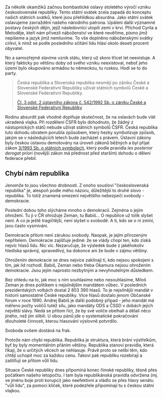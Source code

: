 <!-- dcterms:title = Demokracii bychom měli, chybí nám republika -->
<!-- dcterms:abstract = Za několik okamžiků začnou bombastické oslavy stoletého výročí vzniku československé republiky. Podle mého názoru ovšem není moc co oslavovat. Po sto letech máme pořád stát, máme i demokracii, ale chybí nám to nejdůležitější: svoboda a v kontextu oněch oslav, republika. -->
<!-- dcterms:creator = Michal Altair Valášek -->
<!-- x4w:pictureUrl = /perex-pictures/logo-vlajka.png -->
<!-- x4w:pictureWidth = 150 -->
<!-- x4w:pictureHeight = 150 -->
<!-- x4w:category = Koně -->
<!-- dcterms:date = 2018-10-28 -->

Za několik okamžiků začnou bombastické oslavy stoletého výročí vzniku československé republiky. Tento státní svátek zcela zapadá do konceptu našich státních svátků, které jsou přehlídkou absurdna. Jako státní svátek oslavujeme zavraždění našeho národního patrona. Upálení další významné postavy českých dějin, jejíž následovníci utopili zemi v krvi. Příchod Cyrila a Metoděje, kteří nám přivezli náboženství ve které nevěříme, písmo jímž nepíšeme a jazyk jímž nemluvíme. To vše doplněno náboženskými svátky církví, k nimž se podle posledního sčítání lidu hlásí okolo deseti procent obyvatel. 

No a samozřejmě slavíme vznik státu, který už skoro třicet let neexistuje. A který fakticky po většinu doby od svého vzniku neexistoval, neboť jeho území bylo okupováno armádou tu německou, tu ruskou. Hodí se to do party.

> Česká republika a Slovenská republika nesmějí po zániku České a Slovenské Federativní Republiky užívat státních symbolů České a Slovenské Federativní Republiky.
>
> [Čl. 3 odst. 2 ústavního zákona č. 542/1992 Sb. o zániku České a Slovenské Federativní Republiky](https://www.zakonyprolidi.cz/cs/1992-542#cl3-2)

Rodinu absurdit pak vhodně doplňuje skutečnost, že na oslavách bude vlát ukradená vlajka. Při rozdělení ČSFR bylo dohodnuto, že žádný z nástupnických států nebude užívat státních symbolů ČSFR. Česká republika tuto dohodu obratem porušila způsobem, který hezky symbolizuje způsob, jakým se v následujících letech bude zacházet s právem. Ústavní zákony byly českou ústavou demotovány na úroveň zákonů běžných a byl přijat zákon [3/1993 Sb. o státních symbolech](https://www.zakonyprolidi.cz/cs/1993-3), který podle pravidla _lex posterior derogat priori_ (novější zákon má přednost před starším) dohodu o dělení federace přebil.

## Chybí nám republika

Jenomže to jsou všechno drobnosti. Z onoho sousloví "československá republika" je, alespoň podle mého názoru, důležitější to druhé slovo - republika. To totiž znamená omezení největšího nebezpečí svobody - demokracie.

Poslední dobou toho slýcháme mnoho o demokracii. Zejména o jejím ohrožení. Tu ji v ČR ohrožuje Zeman, tu Babiš... O republice už tolik slyšet není. A co je ještě tragičtější, není slyšet o svobodě. A ti, kdo se o ní zmíní, jsou často vysmíváni.

Demokracie přitom není zárukou svobody. Naopak, je jejím přirozeným nepřítelem. Demokracie zajišťuje jediné: že se vlády chopí ten, kdo získá nejvíc hlasů lidu. Nic víc. Nezaručuje, že výsledek bude z jakéhokoliv hlediska správný, spravedlivý, ba dokonce ani že bude v zájmu většiny.

Ohrožením demokracie se dnes nejvíce zaklínají ti, kdo nejsou spokojení s tím, jak lid rozhodl. Babiš, Zeman nebo třeba Okamura nejsou ohrožením demokracie. Jsou jejím naprosto nezbytným a nevyhnutelným důsledkem.

Bez ohledu na to, jak moc s ním souhlasíme nebo nesouhlasíme, Miloš Zeman je dnes politikem s nejsilnějším mandátem vůbec. V posledních prezidentských volbách dostal 2 853 390 hlasů. To je nejsilnější mandát v historii samostatné České republiky. Více hlasů dostalo jenom Občanské fórum v roce 1990. Andrej Babiš je další podobný případ - jeho mandát má měřeno počty voličů tutéž sílu, jako mandáty ODS a ČSSD v dobách jejich největší slávy. Nedá se přitom říct, že by své voliče obelhali a dělali něco jiného, než jim slíbili. U obou pánů jde o systematické pokračování dlouholeté činnosti, kterou hlasování výslovně potvrdilo.

Svoboda ovšem dostává na frak.

Protože nám chybí republika. Republika je struktura, která brání výstřelkům, byť by byly momentálním přáním většiny. Republika stanoví pravidla, která říkají, že o určitých věcech se nehlasuje. Právě proto se nelíbí těm, kdo chtějí uchopit moc za každou cenu. Takoví pak republiku rozebírají a zaštiťují se přitom vůlí lidu.

Situace České republiky dnes připomíná konec římské republiky, těsně přes počátkem našeho letopočtu. I tam byla republikánská pravidla odvržena (mj. ve jménu boje proti korupci) jako neefektivní a vládlo se přes hlavy senátu "vůlí lidu", za pomoci kliček, které podezřele připomínají tu s českou státní vlajkou.